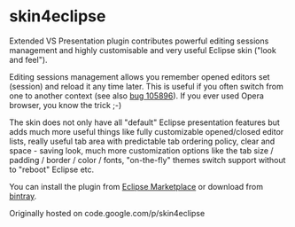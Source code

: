 # skin4eclipse
Extended VS Presentation plugin contributes powerful editing sessions management and highly customisable and very useful Eclipse skin ("look and feel").

Editing sessions management allows you remember opened editors set (session) and reload it any time later. This is useful if you often switch from one to another context (see also [bug 105896](https://code.google.com/p/skin4eclipse/issues/detail?id=05896)). If you ever used Opera browser, you know the trick ;-)

The skin does not only have all "default" Eclipse presentation features but adds much more useful things like fully customizable opened/closed editor lists, really useful tab area with predictable tab ordering policy, clear and space - saving look, much more customization options like the tab size / padding / border / color / fonts, "on-the-fly" themes switch support without to "reboot" Eclipse etc.

You can install the plugin from [Eclipse Marketplace](https://marketplace.eclipse.org/content/extended-vs-presentation) or download from [bintray](https://bintray.com/iloveeclipse/plugins/ExtendedVSPresentation/view/files).


Originally hosted on code.google.com/p/skin4eclipse
